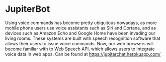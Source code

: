 # JupiterBot
Using voice commands has become pretty ubiquitous nowadays, as more mobile phone users use voice assistants such as Siri and Cortana, and as devices such as Amazon Echo and Google Home have been invading our living rooms. These systems are built with speech recognition software that allows their users to issue voice commands. Now, our web browsers will become familiar with to Web Speech API, which allows users to integrate voice data in web apps.
Can be found at
 https://jupiterchat.herokuapp.com/
